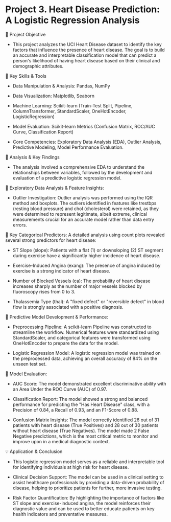 # Project 3. Heart Disease  Prediction: A Logistic Regression Analysis

:large_blue_diamond: Project Objective 
 - This project analyzes the UCI Heart Disease dataset to identify the key factors that influence the presence of heart disease. The goal is to build an accurate and interpretable classification model that can predict a person's likelihood of having heart disease based on their clinical and demographic attributes.

:star2: Key Skills & Tools 
- Data Manipulation & Analysis: Pandas, NumPy

- Data Visualization: Matplotlib, Seaborn

- Machine Learning: Scikit-learn (Train-Test Split, Pipeline, ColumnTransformer, StandardScaler, OneHotEncoder, LogisticRegression)

- Model Evaluation: Scikit-learn Metrics (Confusion Matrix, ROC/AUC Curve, Classification Report)

- Core Competencies: Exploratory Data Analysis (EDA), Outlier Analysis, Predictive Modeling, Model Performance Evaluation.

:herb: Analysis & Key Findings 	
 - The analysis involved a comprehensive EDA to understand the relationships between variables, followed by the development and evaluation of a predictive logistic regression model.

:herb: Exploratory Data Analysis & Feature Insights: 
 - Outlier Investigation: Outlier analysis was performed using the IQR method and boxplots. The outliers identified in features like trestbps (resting blood pressure) and chol (cholesterol) were retained, as they were determined to represent legitimate, albeit extreme, clinical measurements crucial for an accurate model rather than data entry errors.

:herb: Key Categorical Predictors: A detailed analysis using count plots revealed several strong predictors for heart disease: 

- ST Slope (slope): Patients with a flat (1) or downsloping (2) ST segment during exercise have a significantly higher incidence of heart disease.

- Exercise-Induced Angina (exang): The presence of angina induced by exercise is a strong indicator of heart disease.

- Number of Blocked Vessels (ca): The probability of heart disease increases sharply as the number of major vessels blocked by fluoroscopy rises from 0 to 3.

- Thalassemia Type (thal): A "fixed defect" or "reversible defect" in blood flow is strongly associated with a positive diagnosis.

:herb: Predictive Model Development & Performance: 
 - Preprocessing Pipeline: A scikit-learn Pipeline was constructed to streamline the workflow. Numerical features were standardized using StandardScaler, and categorical features were transformed using OneHotEncoder to prepare the data for the model.

 - Logistic Regression Model: A logistic regression model was trained on the preprocessed data, achieving an overall accuracy of 84% on the unseen test set.

:herb: Model Evaluation: 	

- AUC Score: The model demonstrated excellent discriminative ability with an Area Under the ROC Curve (AUC) of 0.97.

- Classification Report: The model showed a strong and balanced performance for predicting the "Has Heart Disease" class, with a Precision of 0.84, a Recall of 0.93, and an F1-Score of 0.88.

- Confusion Matrix Insights: The model correctly identified 26 out of 31 patients with heart disease (True Positives) and 28 out of 30 patients without heart disease (True Negatives). The model made 2 False Negative predictions, which is the most critical metric to monitor and improve upon in a medical diagnostic context.

:bulb: Application & Conclusion 
- This logistic regression model serves as a reliable and interpretable tool for identifying individuals at high risk for heart disease.

- Clinical Decision Support: The model can be used in a clinical setting to assist healthcare professionals by providing a data-driven probability of disease, helping to prioritize patients for further, more invasive testing.

- Risk Factor Quantification: By highlighting the importance of factors like ST slope and exercise-induced angina, the model reinforces their diagnostic value and can be used to better educate patients on key health indicators and preventative measures.
